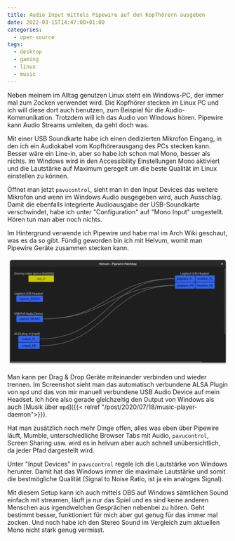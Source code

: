 ```yaml
---
title: Audio Input mittels Pipewire auf den Kopfhörern ausgeben
date: 2022-03-15T14:47:00+01:00
categories:
  - open-source
tags:
  - desktop
  - gaming
  - linux
  - music
---
```

Neben meinem im Alltag genutzen Linux steht ein Windows-PC, der immer mal zum Zocken verwendet wird.
Die Kopfhörer stecken im Linux PC und ich will diese dort auch benutzen, zum Beispiel für die Audio-Kommunikation.
Trotzdem will ich das Audio von Windows hören.
Pipewire kann Audio Streams umleiten, da geht doch was.

<!--more-->

Mit einer USB Soundkarte habe ich einen dedizierten Mikrofon Eingang, in den ich ein Audiokabel vom Kopfhörerausgang des PCs stecken kann.
Besser wäre ein Line-in, aber so habe ich schon mal Mono, besser als nichts.
Im Windows wird in den Accessibility Einstellungen Mono aktiviert und die Lautstärke auf Maximum geregelt um die beste Qualität im Linux einstellen zu können.

Öffnet man jetzt `pavucontrol`, sieht man in den Input Devices das weitere Mikrofon und wenn im Windows Audio ausgegeben wird, auch Ausschlag.
Damit die ebenfalls integrierte Audioausgabe der USB-Soundkarte verschwindet, habe ich unter "Configuration" auf "Mono Input" umgestellt.
Hören tun man aber noch nichts.

Im Hintergrund verwende ich Pipewire und habe mal im Arch Wiki geschaut, was es da so gibt.
Fündig geworden bin ich mit Helvum, womit man Pipewire Geräte zusammen stecken kann.

![Screenshot von Helvum](helvum.png)

Man kann per Drag & Drop Geräte miteinander verbinden und wieder trennen.
Im Screenshot sieht man das automatisch verbundene ALSA Plugin von `mpd` und das von mir manuell verbundene USB Audio Device auf mein Headset.
Ich höre also gerade gleichzeitig den Output von Windows als auch [Musik über `mpd`]({{< relref "/post/2020/07/18/music-player-daemon">}}).

Hat man zusätzlich noch mehr Dinge offen, alles was eben über Pipewire läuft, Mumble, unterschiedliche Browser Tabs mit Audio, `pavucontrol`, Screen Sharing usw. wird es in helvum aber auch schnell unübersichtlich, da jeder Pfad dargestellt wird.

Unter "Input Devices" in `pavucontrol` regele ich die Lautstärke von Windows herunter.
Damit hat das Windows immer die maximale Lautstärke und somit die bestmögliche Qualität (Signal to Noise Ratio, ist ja ein analoges Signal).

Mit diesem Setup kann ich auch mittels OBS auf Windows sämtlichen Sound einfach mit streamen, läuft ja nur das Spiel und es sind keine anderen Menschen aus irgendwelchen Gesprächen nebenbei zu hören.
Geht bestimmt besser, funktioniert für mich aber gut genug für das immer mal zocken.
Und noch habe ich den Stereo Sound im Vergleich zum aktuellen Mono nicht stark genug vermisst.
